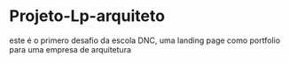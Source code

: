 # Projeto-Lp-arquiteto
este é o primero desafio da escola DNC, uma landing page como portfolio para uma empresa de arquitetura
